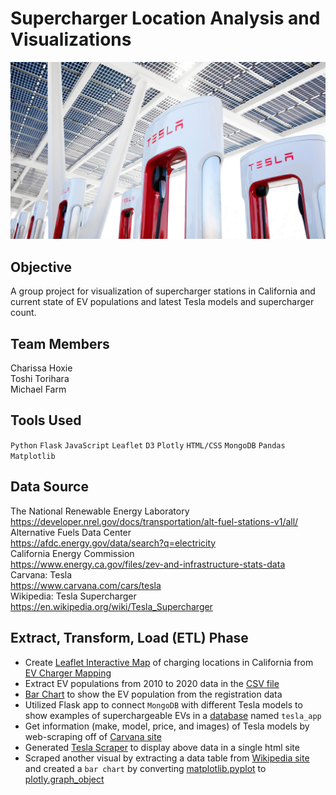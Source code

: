 # Supercharger Location Analysis and Visualizations
![Image](Images/supercharger_tesla.jfif)

## Objective
A group project for visualization of supercharger stations in California and current state of EV populations and latest Tesla models and supercharger count.

## Team Members
Charissa Hoxie<br>
Toshi Torihara<br>
Michael Farm<br>

## Tools Used
`Python`
`Flask`
`JavaScript`
`Leaflet`
`D3`
`Plotly`
`HTML/CSS`
`MongoDB`
`Pandas`
`Matplotlib`

## Data Source
The National Renewable Energy Laboratory<br>
https://developer.nrel.gov/docs/transportation/alt-fuel-stations-v1/all/<br>
Alternative Fuels Data Center<br>
https://afdc.energy.gov/data/search?q=electricity<br>
California Energy Commission<br>
https://www.energy.ca.gov/files/zev-and-infrastructure-stats-data<br>
Carvana: Tesla<br>
https://www.carvana.com/cars/tesla<br>
Wikipedia: Tesla Supercharger<br>
https://en.wikipedia.org/wiki/Tesla_Supercharger<br>

## Extract, Transform, Load (ETL) Phase
* Create [Leaflet Interactive Map](https://github.com/sissa81/legendary-system/tree/main/Images/map.png) of charging locations in California from [EV Charger Mapping](https://developer.nrel.gov/docs/transportation/alt-fuel-stations-v1/all/)
* Extract EV populations from 2010 to 2020 data in the [CSV file](https://github.com/sissa81/legendary-system/blob/main/Data/ZIP.csv)
* [Bar Chart](https://github.com/sissa81/legendary-system/blob/main/Images/EV_Population.png) to show the EV population from the registration data
* Utilized Flask app to connect `MongoDB` with different Tesla models to show examples of superchargeable EVs in a [database](https://github.com/sissa81/legendary-system/tree/main/Images/mongodb_tesla.png) named `tesla_app` 
* Get information (make, model, price, and images) of Tesla models by web-scraping off of [Carvana site](https://www.carvana.com/cars/tesla)
* Generated [Tesla Scraper](https://github.com/sissa81/legendary-system/tree/main/Images/tesla_scraper.png) to display above data in a single html site
* Scraped another visual by extracting a data table from [Wikipedia site](https://en.wikipedia.org/wiki/Tesla_Supercharger) and created a `bar chart` by converting [matplotlib.pyplot](https://github.com/sissa81/legendary-system/tree/main/Images/tesla_count.png) to [plotly.graph_object](https://github.com/sissa81/legendary-system/tree/main/Images/newplot.png)
